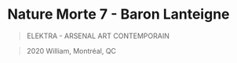 # Nature Morte 7 - Baron Lanteigne
> ELEKTRA - ARSENAL ART CONTEMPORAIN 
 
> 2020 William, Montréal, QC


